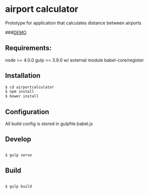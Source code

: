 # airport calculator
Prototype for application that calculates distance between airports


###[DEMO]()
 


## Requirements:

node >= 4.0.0
gulp >= 3.9.0 w/ external module babel-core/register



## Installation

```bash
$ cd airportcalculator
$ npm install
$ bower install
```

## Configuration

All build config is stored in gulpfile.babel.js


## Develop
```bash

$ gulp serve
```

## Build
```bash

$ gulp build
```